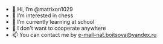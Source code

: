 - 👋 Hi, I’m @matrixon1029
- 👀 I’m interested in chess
- 🌱 I’m currently learning at school
- 💞️  I don't want to cooperate anywhere
- 📫 You can contact me by e-mail-nat.boitsova@yandex.ru

<!---
matrixon1029/matrixon1029 is a ✨ special ✨ repository because its `README.md` (this file) appears on your GitHub profile.
You can click the Preview link to take a look at your changes.
--->
